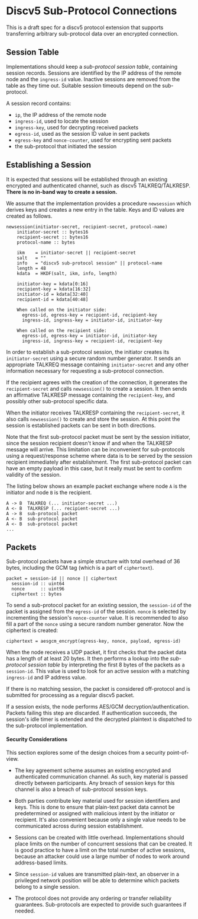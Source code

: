 # Discv5 Sub-Protocol Connections

This is a draft spec for a discv5 protocol extension that supports transferring arbitrary
sub-protocol data over an encrypted connection.

## Session Table

Implementations should keep a *sub-protocol session table*, containing session records.
Sessions are identified by the IP address of the remote node and the `ingress-id` value.
Inactive sessions are removed from the table as they time out. Suitable session timeouts
depend on the sub-protocol.

A session record contains:

- `ip`, the IP address of the remote node
- `ingress-id`, used to locate the session
- `ingress-key`, used for decrypting received packets
- `egress-id`, used as the session ID value in sent packets
- `egress-key` and `nonce-counter`, used for encrypting sent packets
- the sub-protocol that initiated the session

## Establishing a Session

It is expected that sessions will be established through an existing encrypted and
authenticated channel, such as discv5 TALKREQ/TALKRESP. **There is no in-band way to
create a session.**

We assume that the implementation provides a procedure `newsession` which derives keys and
creates a new entry in the table. Keys and ID values are created as follows.

    newsession(initiator-secret, recipient-secret, protocol-name)
        initiator-secret :: bytes16
        recipient-secret :: bytes16
        protocol-name :: bytes

        ikm    = initiator-secret || recipient-secret
        salt   = ""
        info   = "discv5 sub-protocol session" || protocol-name
        length = 48
        kdata  = HKDF(salt, ikm, info, length)

        initiator-key = kdata[0:16]
        recipient-key = kdata[16:32]
        initiator-id = kdata[32:40]
        recipient-id = kdata[40:48]

        When called on the initiator side:
          egress-id, egress-key = recipient-id, recipient-key
          ingress-id, ingress-key = initiator-id, initiator-key

        When called on the recipient side:
          egress-id, egress-key = initiator-id, initiator-key
          ingress-id, ingress-key = recipient-id, recipient-key

In order to establish a sub-protocol session, the initiator creates its
`initiator-secret` using a secure random number generator. It sends an appropriate
TALKREQ message containing `initiator-secret` and any other information necessary for
requesting a sub-protocol connection.

If the recipient agrees with the creation of the connection, it generates the
`recipient-secret` and calls `newsession()` to create a session. It then sends an
affirmative TALKRESP message containing the `recipient-key`, and possibly other
sub-protocol specific data.

When the initiator receives TALKRESP containing the `recipient-secret`, it also calls
`newsession()` to create and store the session. At this point the session is established
packets can be sent in both directions.

Note that the first sub-protocol packet must be sent by the session initiator, since
the session recipient doesn't know if and when the TALKRESP message will arrive. This
limitation can be inconvenient for sub-protocols using a request/response scheme
where data is to be served by the session recipient immediately after establishment.
The first sub-protocol packet can have an empty payload in this case, but it really
must be sent to confirm validity of the session.

The listing below shows an example packet exchange where node `A` is the initiator
and node `B` is the recipient.

    A -> B  TALKREQ (... initiator-secret ...)
    A <- B  TALKRESP (... recipient-secret ...)
    A -> B  sub-protocol packet
    A <- B  sub-protocol packet
    A <- B  sub-protocol packet
    ...

## Packets

Sub-protocol packets have a simple structure with total overhead of 36 bytes,
including the GCM tag (which is a part of `ciphertext`).

    packet = session-id || nonce || ciphertext
      session-id :: uint64
      nonce      :: uint96
      ciphertext :: bytes

To send a sub-protocol packet for an existing session, the `session-id` of the packet
is assigned from the `egress-id` of the session. `nonce` is selected by incrementing
the session's `nonce-counter` value. It is recommended to also fill a part of the
`nonce` using a secure random number generator. Now the ciphertext is created:

    ciphertext = aesgcm_encrypt(egress-key, nonce, payload, egress-id)

When the node receives a UDP packet, it first checks that the packet data has a
length of at least 20 bytes. It then performs a lookup into the *sub-protocol session
table* by interpreting the first 8 bytes of the packets as a `session-id`. This value
is used to look for an active session with a matching `ingress-id` and IP address
value.

If there is no matching session, the packet is considered off-protocol and is
submitted for processing as a regular discv5 packet.

If a session exists, the node performs AES/GCM decryption/authentication. Packets
failing this step are discarded. If authentication succeeds, the session's idle timer
is extended and the decrypted plaintext is dispatched to the sub-protocol
implementation.

#### Security Considerations

This section explores some of the design choices from a security point-of-view.

- The key agreement scheme assumes an existing encrypted and authenticated
  communication channel. As such, key material is passed directly between
  participants. Any breach of session keys for this channel is also a breach of
  sub-protocol session keys.

- Both parties contribute key material used for session identifiers and keys. This is
  done to ensure that plain-text packet data cannot be predetermined or assigned with
  malicious intent by the initiator or recipient. It's also convenient because only a
  single value needs to be communicated across during session establishment.

- Sessions can be created with little overhead. Implementations should place limits
  on the number of concurrent sessions that can be created. It is good practice to
  have a limit on the total number of active sessions, because an attacker could use
  a large number of nodes to work around address-based limits.

- Since `session-id` values are transmitted plain-text, an observer in a privileged
  network position will be able to determine which packets belong to a single session.

- The protocol does not provide any ordering or transfer reliability guarantees.
  Sub-protocols are expected to provide such guarantees if needed.
